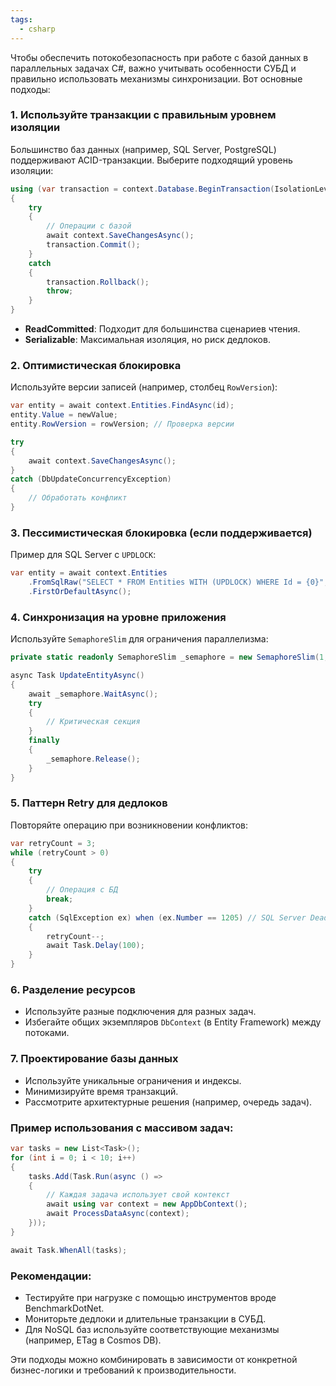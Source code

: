```yaml
---
tags:
  - csharp
---
```


Чтобы обеспечить потокобезопасность при работе с базой данных в параллельных задачах C#, важно учитывать особенности СУБД и правильно использовать механизмы синхронизации. Вот основные подходы:

### 1. **Используйте транзакции с правильным уровнем изоляции**
Большинство баз данных (например, SQL Server, PostgreSQL) поддерживают ACID-транзакции. Выберите подходящий уровень изоляции:
```csharp
using (var transaction = context.Database.BeginTransaction(IsolationLevel.Serializable))
{
    try
    {
        // Операции с базой
        await context.SaveChangesAsync();
        transaction.Commit();
    }
    catch
    {
        transaction.Rollback();
        throw;
    }
}
```
- **ReadCommitted**: Подходит для большинства сценариев чтения.
- **Serializable**: Максимальная изоляция, но риск дедлоков.

### 2. **Оптимистическая блокировка**
Используйте версии записей (например, столбец `RowVersion`):
```csharp
var entity = await context.Entities.FindAsync(id);
entity.Value = newValue;
entity.RowVersion = rowVersion; // Проверка версии

try
{
    await context.SaveChangesAsync();
}
catch (DbUpdateConcurrencyException)
{
    // Обработать конфликт
}
```

### 3. **Пессимистическая блокировка (если поддерживается)**
Пример для SQL Server с `UPDLOCK`:
```csharp
var entity = await context.Entities
    .FromSqlRaw("SELECT * FROM Entities WITH (UPDLOCK) WHERE Id = {0}", id)
    .FirstOrDefaultAsync();
```

### 4. **Синхронизация на уровне приложения**
Используйте `SemaphoreSlim` для ограничения параллелизма:
```csharp
private static readonly SemaphoreSlim _semaphore = new SemaphoreSlim(1, 1);

async Task UpdateEntityAsync()
{
    await _semaphore.WaitAsync();
    try
    {
        // Критическая секция
    }
    finally
    {
        _semaphore.Release();
    }
}
```

### 5. **Паттерн Retry для дедлоков**
Повторяйте операцию при возникновении конфликтов:
```csharp
var retryCount = 3;
while (retryCount > 0)
{
    try
    {
        // Операция с БД
        break;
    }
    catch (SqlException ex) when (ex.Number == 1205) // SQL Server Deadlock
    {
        retryCount--;
        await Task.Delay(100);
    }
}
```

### 6. **Разделение ресурсов**
- Используйте разные подключения для разных задач.
- Избегайте общих экземпляров `DbContext` (в Entity Framework) между потоками.

### 7. **Проектирование базы данных**
- Используйте уникальные ограничения и индексы.
- Минимизируйте время транзакций.
- Рассмотрите архитектурные решения (например, очередь задач).

### Пример использования с массивом задач:
```csharp
var tasks = new List<Task>();
for (int i = 0; i < 10; i++)
{
    tasks.Add(Task.Run(async () =>
    {
        // Каждая задача использует свой контекст
        await using var context = new AppDbContext();
        await ProcessDataAsync(context);
    }));
}

await Task.WhenAll(tasks);
```

### Рекомендации:
- Тестируйте при нагрузке с помощью инструментов вроде BenchmarkDotNet.
- Мониторьте дедлоки и длительные транзакции в СУБД.
- Для NoSQL баз используйте соответствующие механизмы (например, ETag в Cosmos DB).

Эти подходы можно комбинировать в зависимости от конкретной бизнес-логики и требований к производительности.